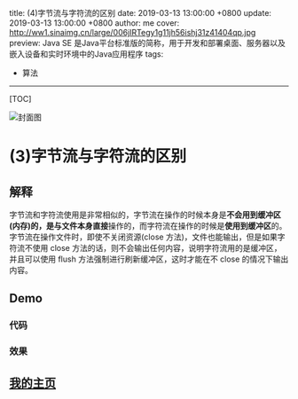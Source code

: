 title:  (4)字节流与字符流的区别
date: 2019-03-13 13:00:00 +0800
update: 2019-03-13 13:00:00 +0800
author: me
cover: http://ww1.sinaimg.cn/large/006jIRTegy1g11jh56ishj31z41404qp.jpg
preview:  Java SE 是Java平台标准版的简称，用于开发和部署桌面、服务器以及嵌入设备和实时环境中的Java应用程序
tags:

  -  算法

---



[TOC]

![封面图]()

# (3)字节流与字符流的区别

## 解释

字节流和字符流使用是非常相似的，字节流在操作的时候本身是**不会用到缓冲区(内存)**的，是与文件本身**直接**操作的，而字符流在操作的时候是**使用到缓冲区**的。字节流在操作文件时，即使不关闭资源(close 方法)，文件也能输出，但是如果字符流不使用 close 方法的话，则不会输出任何内容，说明字符流用的是缓冲区，并且可以使用 flush 方法强制进行刷新缓冲区，这时才能在不 close 的情况下输出内容。

## Demo

### 代码

### 效果

## [我的主页](https://suveng.github.io/blog/)